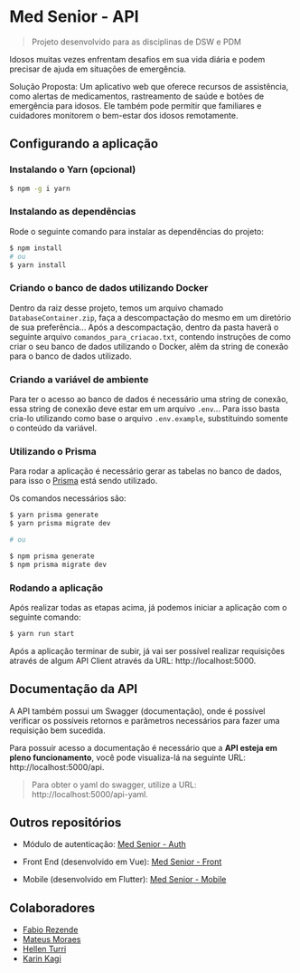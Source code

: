 # Med Senior - API

> Projeto desenvolvido para as disciplinas de DSW e PDM

Idosos muitas vezes enfrentam desafios em sua vida diária e podem precisar de ajuda em situações de emergência.

Solução Proposta: Um aplicativo web que oferece recursos de assistência, como alertas de medicamentos, rastreamento de saúde e botões de emergência para idosos. Ele também pode permitir que familiares e cuidadores monitorem o bem-estar dos idosos remotamente.


## Configurando a aplicação
### Instalando o Yarn (opcional)

```bash
$ npm -g i yarn
```

### Instalando as dependências

Rode o seguinte comando para instalar as dependências do projeto:

```bash
$ npm install
# ou
$ yarn install
```

### Criando o banco de dados utilizando Docker

Dentro da raiz desse projeto, temos um arquivo chamado ```DatabaseContainer.zip```, faça a descompactação do mesmo em um diretório de sua preferência... Após a descompactação, dentro da pasta haverã o seguinte arquivo ```comandos_para_criacao.txt```, contendo instruções de como criar o seu banco  de dados utilizando o Docker, alẽm da string de conexão para o banco de dados utilizado.

### Criando a variável de ambiente

Para ter o acesso ao banco de dados é necessário uma string de conexão, essa string de conexão deve estar em um arquivo ```.env```... Para isso basta cria-lo utilizando como base o arquivo ```.env.example```, substituindo somente o conteúdo da variável.

### Utilizando o Prisma

Para rodar a aplicação é necessário gerar as tabelas no banco de dados, para isso o [Prisma](https://www.prisma.io/) está sendo utilizado.

Os comandos necessários são:
```bash
$ yarn prisma generate
$ yarn prisma migrate dev

# ou

$ npm prisma generate
$ npm prisma migrate dev
```

### Rodando a aplicação

Após realizar todas as etapas acima, já podemos iniciar a aplicação com o seguinte comando:

```bash
$ yarn run start
```

Após a aplicação terminar de subir, já vai ser possível realizar requisições através de algum API Client através da URL: http://localhost:5000.

## Documentação da API

A API também possui um Swagger (documentação), onde é possível verificar os possíveis retornos e  parâmetros necessários para fazer uma requisição bem sucedida.

Para possuir acesso a documentação é necessário que a **API esteja em pleno funcionamento**, você pode visualiza-lá na seguinte URL: http://localhost:5000/api.

> Para obter o yaml do swagger, utilize a URL: http://localhost:5000/api-yaml.

## Outros repositórios

- Módulo de autenticação: [Med Senior - Auth](https://github.com/gcostacoelho/med-senior-auth)

- Front End (desenvolvido em Vue): [Med Senior - Front](https://github.com/Rezende-Fabio/med-senior-front://)

- Mobile (desenvolvido em Flutter): [Med Senior - Mobile](https://https://github.com/Rezende-Fabio/med-senior-mobile)

## Colaboradores

- [Fabio Rezende](https://github.com/Rezende-Fabio)
- [Mateus Moraes](https://github.com/Mateus11Toledo)
- [Hellen Turri](https://github.com/hellenTurri)
- [Karin Kagi](https://github.com/karinkagi)
